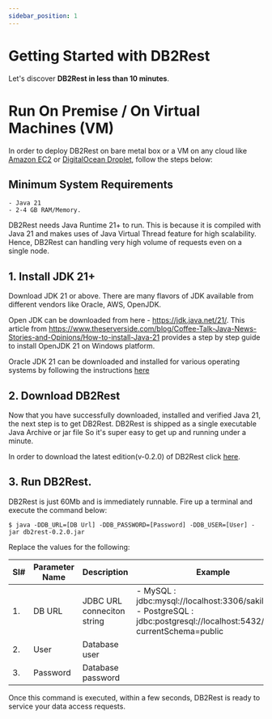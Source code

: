 ```yaml
---
sidebar_position: 1
---
```


# Getting Started with DB2Rest

Let's discover **DB2Rest in less than 10 minutes**.

# Run On Premise / On Virtual Machines (VM) 

In order to deploy DB2Rest on bare metal box or a VM on any cloud like [Amazon EC2](https://aws.amazon.com/pm/ec2/) 
or [DigitalOcean Droplet](https://www.digitalocean.com/products/droplets), follow the steps below:

## Minimum System Requirements

    - Java 21
    - 2-4 GB RAM/Memory.

DB2Rest needs Java Runtime 21+ to run. This is because it is compiled with Java 21 and makes uses of Java Virtual Thread feature
for high scalability. Hence, DB2Rest can handling very high volume of requests even on a single node. 


## 1. Install JDK 21+

Download JDK 21 or above. There are many flavors of JDK available from different vendors like Oracle, AWS, OpenJDK. 

Open JDK can be downloaded from here - https://jdk.java.net/21/. This article from https://www.theserverside.com/blog/Coffee-Talk-Java-News-Stories-and-Opinions/How-to-install-Java-21 provides a step by step guide to install OpenJDK 21 on Windows platform.

Oracle JDK 21 can be downloaded and installed for various operating systems by following the instructions [here](https://docs.oracle.com/en/java/javase/21/install/overview-jdk-installation.html)

## 2. Download DB2Rest

Now that you have successfully downloaded, installed and verified Java 21, the next step is to get DB2Rest. DB2Rest is shipped as a single executable Java Archive or jar file So it's super easy to get up and running under a minute. 

In order to download the latest edition(v-0.2.0) of DB2Rest click [here](https://download.db2rest.com/db2rest-0.2.0.jar "here").

## 3. Run DB2Rest.

DB2Rest is just 60Mb and is immediately runnable. Fire up a terminal and execute the command below:

```Shell
$ java -DDB_URL=[DB Url] -DDB_PASSWORD=[Password] -DDB_USER=[User] -jar db2rest-0.2.0.jar
``` 

Replace the values for the following:

| Sl# |Parameter Name| Description                           | Example                                                                                                                            |
|-----|--------------|---------------------------------------|------------------------------------------------------------------------------------------------------------------------------------|
| 1.  | DB URL       | JDBC URL conneciton string            | - MySQL : jdbc:mysql://localhost:3306/sakila     <br/> - PostgreSQL : jdbc:postgresql://localhost:5432/sakila?currentSchema=public |
| 2.  | User         | Database user                         |                                                                                                                                    |
| 3.  | Password     | Database password                     |                                                                                                                                    |       


Once this command is executed, within a few seconds, DB2Rest is ready to service your data access requests.  
